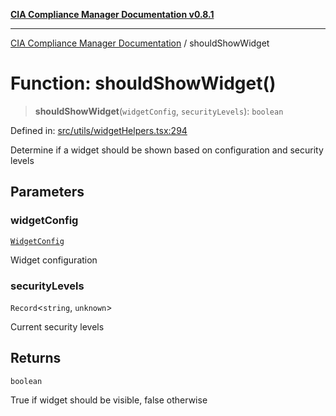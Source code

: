 [**CIA Compliance Manager Documentation v0.8.1**](../README.md)

***

[CIA Compliance Manager Documentation](../globals.md) / shouldShowWidget

# Function: shouldShowWidget()

> **shouldShowWidget**(`widgetConfig`, `securityLevels`): `boolean`

Defined in: [src/utils/widgetHelpers.tsx:294](https://github.com/Hack23/cia-compliance-manager/blob/4236f4375d9cfb0505c191818eeb5443ec527132/src/utils/widgetHelpers.tsx#L294)

Determine if a widget should be shown based on configuration and security levels

## Parameters

### widgetConfig

[`WidgetConfig`](../interfaces/WidgetConfig.md)

Widget configuration

### securityLevels

`Record`\<`string`, `unknown`\>

Current security levels

## Returns

`boolean`

True if widget should be visible, false otherwise
